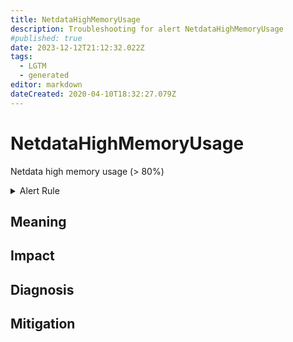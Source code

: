```yaml
---
title: NetdataHighMemoryUsage
description: Troubleshooting for alert NetdataHighMemoryUsage
#published: true
date: 2023-12-12T21:12:32.022Z
tags: 
  - LGTM
  - generated
editor: markdown
dateCreated: 2020-04-10T18:32:27.079Z
---
```


# NetdataHighMemoryUsage

Netdata high memory usage (> 80%)

<details>
  <summary>Alert Rule</summary>

{{% rule "netdata/netdata-internal.yml" "NetdataHighMemoryUsage" %}}

{{% comment %}}

```yaml
alert: NetdataHighMemoryUsage
expr: 100 / netdata_system_ram_MiB_average * netdata_system_ram_MiB_average{dimension=~"free|cached"} < 20
for: 5m
labels:
    severity: warning
annotations:
    summary: Netdata high memory usage (instance {{ $labels.instance }})
    description: |-
        Netdata high memory usage (> 80%)
          VALUE = {{ $value }}
          LABELS = {{ $labels }}
    runbook: https://github.com/srerun/prometheus-alerts/blob/main/content/runbooks/netdata-internal/NetdataHighMemoryUsage.md

```

{{% /comment %}}

</details>


## Meaning
[//]: # "Short paragraph that explains what the alert means"


## Impact
[//]: # "What could / will happen if the alert is not addressed"



## Diagnosis
[//]: # "Steps to take to identify the cause of the problem"



## Mitigation
[//]: # "The steps necessary to resolve the alert"
